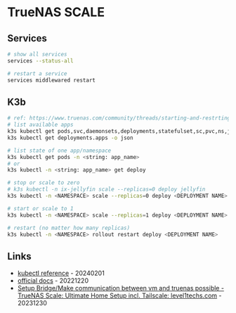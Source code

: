 # TrueNAS SCALE

## Services

```bash
# show all services
services --status-all

# restart a service
services middlewared restart
```

## K3b

```bash
# ref: https://www.truenas.com/community/threads/starting-and-restrting-apps-from-cli.97969/
# list available apps
k3s kubectl get pods,svc,daemonsets,deployments,statefulset,sc,pvc,ns,job --all-namespaces -o wide
k3s kubectl get deployments.apps -o json

# list state of one app/namespace
k3s kubectl get pods -n <string: app_name>
# or
k3s kubectl -n <string: app_name> get deploy

# stop or scale to zero
# k3s kubectl -n ix-jellyfin scale --replicas=0 deploy jellyfin
k3s kubectl -n <NAMESPACE> scale --replicas=0 deploy <DEPLOYMENT NAME>

# start or scale to 1
k3s kubectl -n <NAMESPACE> scale --replicas=1 deploy <DEPLOYMENT NAME>

# restart (no matter how many replicas)
k3s kubectl -n <NAMESPACE> rollout restart deploy <DEPLOYMENT NAME>
```

## Links

* [kubectl reference](https://kubernetes.io/docs/reference/kubectl/) - 20240201
* [official docs](https://www.truenas.com/docs/scale/) - 20221220
* [Setup Bridge/Make communication between vm and truenas possible - TrueNAS Scale: Ultimate Home Setup incl. Tailscale: level1techs.com](https://forum.level1techs.com/t/truenas-scale-ultimate-home-setup-incl-tailscale/186444) - 20231230
